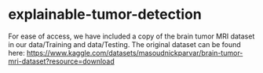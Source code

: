 # explainable-tumor-detection

For ease of access, we have included a copy of the brain tumor MRI dataset in our data/Training and data/Testing. The original dataset can be found here: https://www.kaggle.com/datasets/masoudnickparvar/brain-tumor-mri-dataset?resource=download

